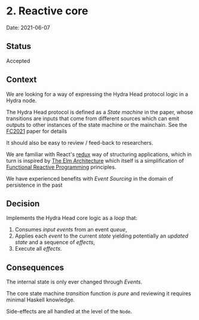 # 2. Reactive core

Date: 2021-06-07

## Status

Accepted

## Context

We are looking for a way of expressing the Hydra Head protocol logic in a Hydra node.

The Hydra Head protocol is defined as a _State machine_ in the paper, whose transitions are inputs that come from different sources which can emit outputs to other instances of the state machine or the mainchain. See the [FC2021](https://iohk.io/en/research/library/papers/hydrafast-isomorphic-state-channels/) paper for details

It should also be easy to review / feed-back to researchers.

We are familiar with React's [redux](https://react-redux.js.org/) way of structuring applications, which in turn is inspired by [The Elm Architecture](https://guide.elm-lang.org/architecture/) which itself is a simplification of [Functional Reactive Programming](https://en.wikipedia.org/wiki/Functional_reactive_programming) principles.

We have experienced benefits with _Event Sourcing_ in the domain of persistence in the past

## Decision

Implements the Hydra Head core logic as a _loop_ that:
1. Consumes _input events_ from an event _queue_,
2. Applies each _event_ to the current _state_ yielding potentially an _updated state_ and a sequence of _effects_,
3. Execute all _effects_.

## Consequences

The internal state is only ever changed through _Events_.

The core state machine _transition_ function _is pure_ and reviewing it requires minimal Haskell knowledge.

Side-effects are all handled at the level of the `Node`.
